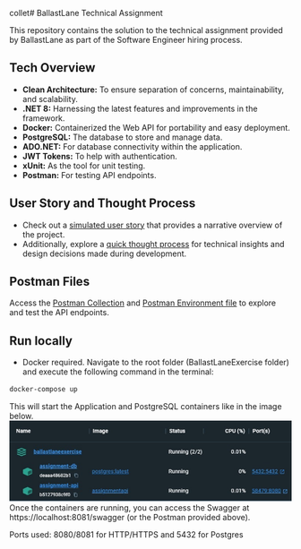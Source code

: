 collet# BallastLane Technical Assignment

This repository contains the solution to the technical assignment provided by BallastLane as part of the Software Engineer hiring process.

## Tech Overview

- **Clean Architecture:** To ensure separation of concerns, maintainability, and scalability.
- **.NET 8:** Harnessing the latest features and improvements in the framework.
- **Docker:** Containerized the Web API for portability and easy deployment.
- **PostgreSQL:** The database to store and manage data.
- **ADO.NET:** For database connectivity within the application.
- **JWT Tokens:** To help with authentication.
- **xUnit:** As the tool for unit testing.
- **Postman:** For testing API endpoints.

## User Story and Thought Process

- Check out a [simulated user story](docs/user-story.txt) that provides a narrative overview of the project.
- Additionally, explore a [quick thought process](docs/thought-process.txt) for technical insights and design decisions made during development.

## Postman Files

Access the [Postman Collection](docs/postman/BallastLaneAssignment.postman_collection) and [Postman Environment file](docs/postman/BallastLaneAssignment.postman_environment) to explore and test the API endpoints.

## Run locally

- Docker required. Navigate to the root folder (BallastLaneExercise folder) and execute the following command in the terminal:

```bash
docker-compose up
```

This will start the Application and PostgreSQL containers like in the image below.
![Image](docs/containers.jpg)
Once the containers are running, you can access the Swagger at https://localhost:8081/swagger (or the Postman provided above).

Ports used: 8080/8081 for HTTP/HTTPS and 5432 for Postgres
